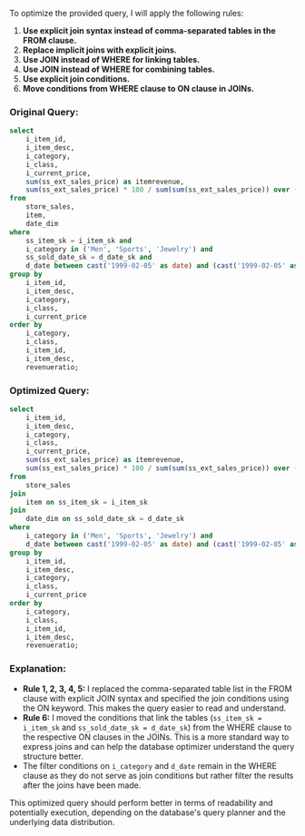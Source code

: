 To optimize the provided query, I will apply the following rules:

1. **Use explicit join syntax instead of comma-separated tables in the FROM clause.**
2. **Replace implicit joins with explicit joins.**
3. **Use JOIN instead of WHERE for linking tables.**
4. **Use JOIN instead of WHERE for combining tables.**
5. **Use explicit join conditions.**
6. **Move conditions from WHERE clause to ON clause in JOINs.**

### Original Query:
```sql
select 
    i_item_id,
    i_item_desc,
    i_category,
    i_class,
    i_current_price,
    sum(ss_ext_sales_price) as itemrevenue,
    sum(ss_ext_sales_price) * 100 / sum(sum(ss_ext_sales_price)) over (partition by i_class) as revenueratio
from 
    store_sales,
    item,
    date_dim
where 
    ss_item_sk = i_item_sk and
    i_category in ('Men', 'Sports', 'Jewelry') and
    ss_sold_date_sk = d_date_sk and
    d_date between cast('1999-02-05' as date) and (cast('1999-02-05' as date) + 30)
group by 
    i_item_id,
    i_item_desc,
    i_category,
    i_class,
    i_current_price
order by 
    i_category,
    i_class,
    i_item_id,
    i_item_desc,
    revenueratio;
```

### Optimized Query:
```sql
select 
    i_item_id,
    i_item_desc,
    i_category,
    i_class,
    i_current_price,
    sum(ss_ext_sales_price) as itemrevenue,
    sum(ss_ext_sales_price) * 100 / sum(sum(ss_ext_sales_price)) over (partition by i_class) as revenueratio
from 
    store_sales
join 
    item on ss_item_sk = i_item_sk
join 
    date_dim on ss_sold_date_sk = d_date_sk
where 
    i_category in ('Men', 'Sports', 'Jewelry') and
    d_date between cast('1999-02-05' as date) and (cast('1999-02-05' as date) + 30)
group by 
    i_item_id,
    i_item_desc,
    i_category,
    i_class,
    i_current_price
order by 
    i_category,
    i_class,
    i_item_id,
    i_item_desc,
    revenueratio;
```

### Explanation:
- **Rule 1, 2, 3, 4, 5:** I replaced the comma-separated table list in the FROM clause with explicit JOIN syntax and specified the join conditions using the ON keyword. This makes the query easier to read and understand.
- **Rule 6:** I moved the conditions that link the tables (`ss_item_sk = i_item_sk` and `ss_sold_date_sk = d_date_sk`) from the WHERE clause to the respective ON clauses in the JOINs. This is a more standard way to express joins and can help the database optimizer understand the query structure better.
- The filter conditions on `i_category` and `d_date` remain in the WHERE clause as they do not serve as join conditions but rather filter the results after the joins have been made.

This optimized query should perform better in terms of readability and potentially execution, depending on the database's query planner and the underlying data distribution.